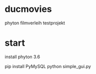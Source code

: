 # ducmovies
phyton filmverleih testprojekt

# start
install phyton 3.6

pip install PyMySQL
python simple_gui.py

